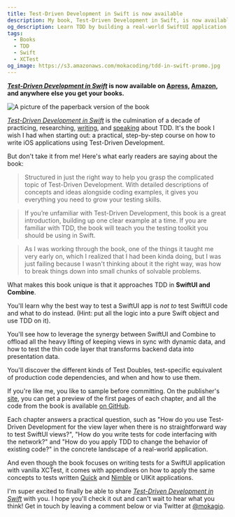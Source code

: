 ```yaml
---
title: Test-Driven Development in Swift is now available
description: My book, Test-Driven Development in Swift, is now available in online bookstores everywhere. You'll learn Test-Driven Development writing a real-world SwiftUI application, including events-flow management with Combine, networking, local storage, and third-party libraries.
og_description: Learn TDD by building a real-world SwiftUI application
tags:
  - Books
  - TDD
  - Swift
  - XCTest
og_image: https://s3.amazonaws.com/mokacoding/tdd-in-swift-promo.jpg
---
```


**[_Test-Driven Development in Swift_](https://tddinswift.com) is now available on [Apress](https://www.apress.com/gp/book/9781484270011), [Amazon](https://geni.us/I3rxSNk), and anywhere else you get your books.**

![A picture of the paperback version of the book](https://s3.amazonaws.com/mokacoding/tdd-in-swift-promo.jpg)

[_Test-Driven Development in Swift_](https://tddinswift.com) is the culmination of a decade of practicing, researching, [writing](https://mokacoding.com/archive), and [speaking](https://gio.codes/talks) about TDD.
It's the book I wish I had when starting out: a practical, step-by-step course on how to write iOS applications using Test-Driven Development.

But don't take it from me! Here's what early readers are saying about the book:

> Structured in just the right way to help you grasp the complicated topic of Test-Driven Development. With detailed descriptions of concepts and ideas alongside coding examples, it gives you everything you need to grow your testing skills.

<!-- > – Charlie Scheer, iOS Developer @ [Automattic](https://automattic.com) -->

> If you’re unfamiliar with Test-Driven Development, this book is a great introduction, building up one clear example at a time. If you are familiar with TDD, the book will teach you the testing toolkit you should be using in Swift.

<!-- > – [Adam Johnson](https://adamj.eu/), Python Testing Expert -->

> As I was working through the book, one of the things it taught me very early on, which I realized that I had been kinda doing, but I was just failing because I wasn't thinking about it the right way, was how to break things down into small chunks of solvable problems.

<!-- > – Peter Witham, [Compile Swift](https://www.compileswift.com/podcast/s03-e03/). -->

What makes this book unique is that it approaches TDD in **SwiftUI and Combine**.

You'll learn why the best way to test a SwiftUI app is _not to_ test SwiftUI code and what to do instead. (Hint: put all the logic into a pure Swift object and use TDD on it).

You'll see how to leverage the synergy between SwiftUI and Combine to offload all the heavy lifting of keeping views in sync with dynamic data, and how to test the thin code layer that transforms backend data into presentation data.

You'll discover the different kinds of Test Doubles, test-specific equivalent of production code dependencies, and when and how to use them.

If you're like me, you like to sample before committing.
On the publisher's [site](https://www.apress.com/gp/book/9781484270011), you can get a preview of the first pages of each chapter, and all the code from the book is available [on GitHub](https://github.com/Apress/Test-Driven-Development-in-Swift).

Each chapter answers a practical question, such as "How do you use Test-Driven Development for the view layer when there is no straightforward way to test SwiftUI views?", "How do you write tests for code interfacing with the network?" and "How do you apply TDD to change the behavior of existing code?" in the concrete landscape of a real-world application.

And even though the book focuses on writing tests for a SwiftUI application with vanilla XCTest, it comes with appendixes on how to apply the same concepts to tests written [Quick](https://github.com/Quick/Quick) and [Nimble](https://github.com/Quick/Nimble) or UIKit applications.

I'm super excited to finally be able to share [_Test-Driven Development in Swift_](https://tddinswift.com) with you.
I hope you'll check it out and can't wait to hear what you think!
Get in touch by leaving a comment below or via Twitter at [@mokagio](https://twitter.com/mokagio).
